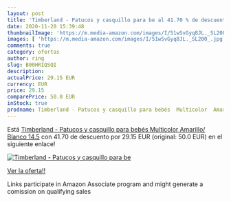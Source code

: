 ```yaml
---
layout: post
title: 'Timberland - Patucos y casquillo para be al 41.70 % de descuento'
date: 2020-11-20 15:39:48
thumbnailImage: 'https://m.media-amazon.com/images/I/51wSvGyq8JL._SL200_.jpg'
images: [ 'https://m.media-amazon.com/images/I/51wSvGyq8JL._SL200_.jpg' ]
comments: true
category: ofertas
author: ring
slug: B00HRIQSQI
description:
actualPrice: 29.15 EUR
currency: EUR
price: 29.15
comparePrice: 50.0 EUR
inStock: true
prodname: Timberland - Patucos y casquillo para bebés  Multicolor  Amarillo/ Blanco   14.5
---
```


Está [Timberland - Patucos y casquillo para bebés  Multicolor  Amarillo/ Blanco   14.5](https://www.amazon.es/dp/B00HRIQSQI/?tag=tolees-21) con 41.70 de descuento por 29.15 EUR (original: 50.0 EUR) en el siguiente enlace!

[![Timberland - Patucos y casquillo para be](https://m.media-amazon.com/images/I/51wSvGyq8JL._SL200_.jpg)](https://www.amazon.es/dp/B00HRIQSQI/?tag=tolees-21)

[Ver la oferta!!](https://www.amazon.es/dp/B00HRIQSQI/?tag=tolees-21)

Links participate in Amazon Associate program and might generate a comission on qualifying sales


